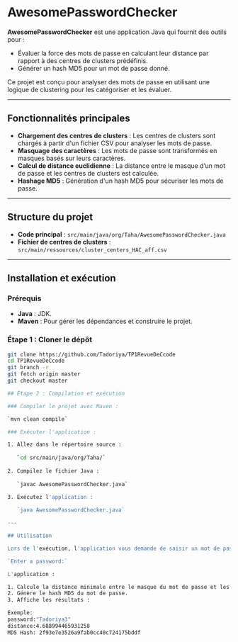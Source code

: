 # AwesomePasswordChecker

**AwesomePasswordChecker** est une application Java qui fournit des outils pour :

- Évaluer la force des mots de passe en calculant leur distance par rapport à des centres de clusters prédéfinis.
- Générer un hash MD5 pour un mot de passe donné.

Ce projet est conçu pour analyser des mots de passe en utilisant une logique de clustering pour les catégoriser et les évaluer.

---

## Fonctionnalités principales

- **Chargement des centres de clusters** : Les centres de clusters sont chargés à partir d'un fichier CSV pour analyser les mots de passe.
- **Masquage des caractères** : Les mots de passe sont transformés en masques basés sur leurs caractères.
- **Calcul de distance euclidienne** : La distance entre le masque d’un mot de passe et les centres de clusters est calculée.
- **Hashage MD5** : Génération d'un hash MD5 pour sécuriser les mots de passe.

---

## Structure du projet

- **Code principal** : `src/main/java/org/Taha/AwesomePasswordChecker.java`
- **Fichier de centres de clusters** : `src/main/ressources/cluster_centers_HAC_aff.csv`

---

## Installation et exécution

### Prérequis

- **Java** : JDK.
- **Maven** : Pour gérer les dépendances et construire le projet.

### Étape 1 : Cloner le dépôt

```bash
git clone https://github.com/Tadoriya/TP1RevueDeCcode
cd TP1RevueDeCcode
git branch -r
git fetch origin master
git checkout master

## Étape 2 : Compilation et exécution

### Compiler le projet avec Maven :

`mvn clean compile`

### Exécuter l'application :

1. Allez dans le répertoire source :
   
   `cd src/main/java/org/Taha/`
   
2. Compilez le fichier Java :
   
   `javac AwesomePasswordChecker.java`

3. Exécutez l'application :
   
   `java AwesomePasswordChecker.java`

---

## Utilisation

Lors de l'exécution, l'application vous demande de saisir un mot de passe :

`Enter a password:`

L'application :

1. Calcule la distance minimale entre le masque du mot de passe et les centres de clusters.
2. Génère le hash MD5 du mot de passe.
3. Affiche les résultats :

Exemple:
password:"Tadoriya3"
distance:4.688994465931258
MD5 Hash: 2f93e7e3526a9fab0cc40c724175bddf

